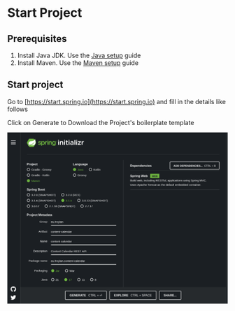 # Start Project

## Prerequisites
1. Install Java JDK. Use the [Java setup](/languages/java/setup.md) guide
1. Install Maven. Use the [Maven setup](/languajes/java/maven_setup.md) guide

## Start project
Go to [https://start.spring.io](https://start.spring.io) and fill in the details like follows

Click on Generate to Download the Project's boilerplate template

![start_project](img/start_project.png)
